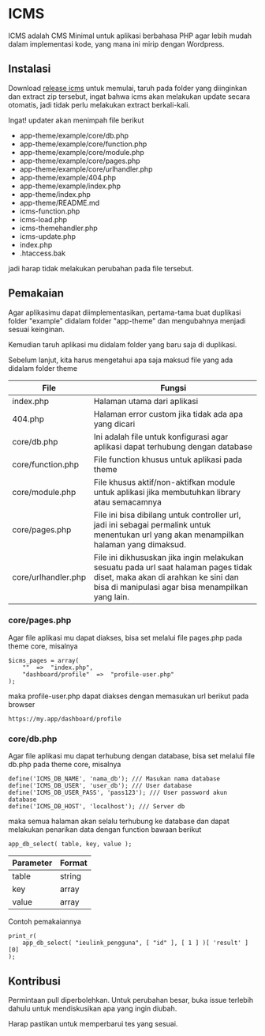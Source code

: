 # ICMS

ICMS adalah CMS Minimal untuk aplikasi berbahasa PHP agar lebih mudah dalam implementasi kode, yang mana ini mirip dengan Wordpress.

## Instalasi

Download [release  icms](https://github.com/GreenRunchly/icms/releases/download/latest/icms.zip) untuk memulai, taruh pada folder yang diinginkan dan extract zip tersebut, ingat bahwa icms akan melakukan update secara otomatis, jadi tidak perlu melakukan extract berkali-kali.

Ingat! updater akan menimpah file berikut

- app-theme/example/core/db.php
- app-theme/example/core/function.php
- app-theme/example/core/module.php
- app-theme/example/core/pages.php
- app-theme/example/core/urlhandler.php
- app-theme/example/404.php
- app-theme/example/index.php
- app-theme/index.php
- app-theme/README.md
- icms-function.php
- icms-load.php
- icms-themehandler.php
- icms-update.php
- index.php
- .htaccess.bak

jadi harap tidak melakukan perubahan pada file tersebut.


## Pemakaian
Agar aplikasimu dapat diimplementasikan, pertama-tama buat duplikasi folder "example" didalam folder "app-theme" dan mengubahnya menjadi sesuai keinginan.

Kemudian taruh aplikasi mu didalam folder yang baru saja di duplikasi.

Sebelum lanjut, kita harus mengetahui apa saja maksud file yang ada didalam folder theme

| File | Fungsi |
| ------ | ------ |
| index.php | Halaman utama dari aplikasi |
| 404.php | Halaman error custom jika tidak ada apa yang dicari |
| core/db.php | Ini adalah file untuk konfigurasi agar aplikasi dapat terhubung dengan database |
| core/function.php | File function khusus untuk aplikasi pada theme |
| core/module.php | File khusus aktif/non-aktifkan module untuk aplikasi jika membutuhkan library atau semacamnya |
| core/pages.php | File ini bisa dibilang untuk controller url, jadi ini sebagai permalink untuk menentukan url yang akan menampilkan halaman yang dimaksud. |
| core/urlhandler.php | File ini dikhususkan jika ingin melakukan sesuatu pada url saat halaman pages tidak diset, maka akan di arahkan ke sini dan bisa di manipulasi agar bisa menampilkan yang lain. |

### core/pages.php
Agar file aplikasi mu dapat diakses, bisa set melalui file pages.php pada theme core, misalnya 
```
$icms_pages = array(
	"" 	=>	"index.php",
	"dashboard/profile"  =>  "profile-user.php"
);
```
maka profile-user.php dapat diakses dengan memasukan url berikut pada browser 
```
https://my.app/dashboard/profile
```

### core/db.php
Agar file aplikasi mu dapat terhubung dengan database, bisa set melalui file db.php pada theme core, misalnya 
```
define('ICMS_DB_NAME', 'nama_db'); /// Masukan nama database
define('ICMS_DB_USER', 'user_db'); /// User database
define('ICMS_DB_USER_PASS', 'pass123'); /// User password akun database
define('ICMS_DB_HOST', 'localhost'); /// Server db
```
maka semua halaman akan selalu terhubung ke database dan dapat melakukan penarikan data dengan function bawaan berikut
```
app_db_select( table, key, value );
```
| Parameter | Format |
| ------ | ------ |
| table | string |
| key | array |
| value | array |

Contoh pemakaiannya 

```
print_r( 
    app_db_select( "ieulink_pengguna", [ "id" ], [ 1 ] )[ 'result' ][0] 
);
```


## Kontribusi

Permintaan pull diperbolehkan. Untuk perubahan besar, buka issue terlebih dahulu
untuk mendiskusikan apa yang ingin diubah.

Harap pastikan untuk memperbarui tes yang sesuai.
